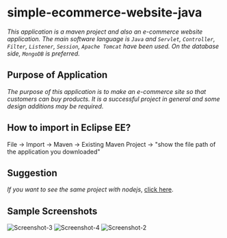 # simple-ecommerce-website-java
*This application is a maven project and also an e-commerce website application. The main software language is `Java` and `Servlet`, `Controller`, `Filter`, `Listener`, `Session`, `Apache Tomcat` have been used. On the database side, `MongoDB` is preferred.*

## Purpose of Application
*The purpose of this application is to make an e-commerce site so that customers can buy products. It is a successful project in general and some design additions may be required.*

## How to import in Eclipse EE?
File -> Import -> Maven -> Existing Maven Project -> "show the file path of the application you downloaded"

## Suggestion
*If you want to see the same project with nodejs*, [click here](https://github.com/eroldmrclk/simple-ecommerce-website-nodejs).

## Sample Screenshots
![Screenshot-3](https://github.com/eroldmrclk/simple-ecommerce-website-java/blob/master/images/Screenshot_3.png)
![Screenshot-4](https://github.com/eroldmrclk/simple-ecommerce-website-java/blob/master/images/Screenshot_4.png)
![Screenshot-2](https://github.com/eroldmrclk/simple-ecommerce-website-java/blob/master/images/Screenshot_2.png)
